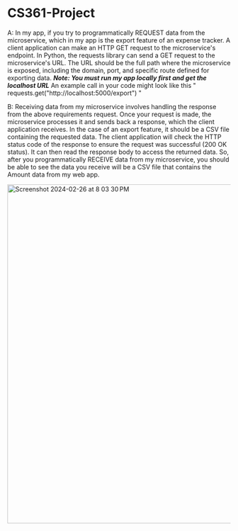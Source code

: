# CS361-Project

A:
In my app, if you try to programmatically REQUEST data from the microservice, which in my app is the export feature of an expense tracker. A client application can make an HTTP GET request to the microservice's endpoint. In Python, the requests library can send a GET request to the microservice's URL. The URL should be the full path where the microservice is exposed, including the domain, port, and specific route defined for exporting data. 
***Note: You must run my app locally first and get the localhost URL***
An example call in your code might look like this " requests.get("http://localhost:5000/export") "

B:
Receiving data from my microservice involves handling the response from the above requirements request. Once your request is made, the microservice processes it and sends back a response, which the client application receives. In the case of an export feature, it should be a CSV file containing the requested data. The client application will check the HTTP status code of the response to ensure the request was successful (200 OK status). It can then read the response body to access the returned data. So, after you programmatically RECEIVE data from my microservice, you should be able to see the data you receive will be a CSV file that contains the Amount data from my web app.


<img width="765" alt="Screenshot 2024-02-26 at 8 03 30 PM" src="https://github.com/seankhy/CS361-Project/assets/130083506/020109e1-6170-4790-98e5-eeeab2c039a1">
